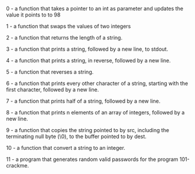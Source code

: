 0 - a function that takes a pointer to an int as parameter and updates the value it points to to 98

1 -  a function that swaps the values of two integers

2 - a function that returns the length of a string.

3 - a function that prints a string, followed by a new line, to stdout.

4 -  a function that prints a string, in reverse, followed by a new line.

5 -  a function that reverses a string.

6 - a function that prints every other character of a string, starting with the first character, followed by a new line.

7 - a function that prints half of a string, followed by a new line.

8 - a function that prints n elements of an array of integers, followed by a new line.

9 - a function that copies the string pointed to by src, including the terminating null byte (\0), to the buffer pointed to by dest.

10 - a function that convert a string to an integer.

11 -  a program that generates random valid passwords for the program 101-crackme.


